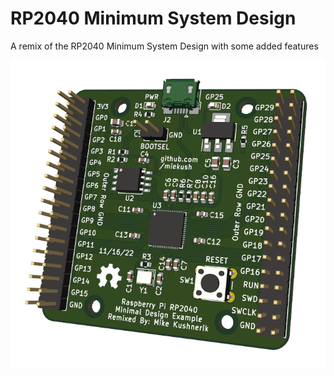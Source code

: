 # RP2040 Minimum System Design
A remix of the RP2040 Minimum System Design with some added features

![Board Image](https://github.com/miekush/rp2040-min-board-remix/blob/main/pcb.png)